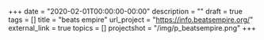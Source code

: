 +++
date = "2020-02-01T00:00:00-00:00"
description = ""
draft = true
tags = []
title = "beats empire"
url_project = "https://info.beatsempire.org/"
external_link = true
topics = []
projectshot = "/img/p_beatsempire.png"
+++
